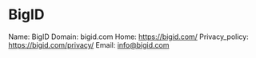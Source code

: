 
# BigID

Name: BigID
Domain: bigid.com
Home: https://bigid.com/
Privacy_policy: https://bigid.com/privacy/
Email: info@bigid.com
